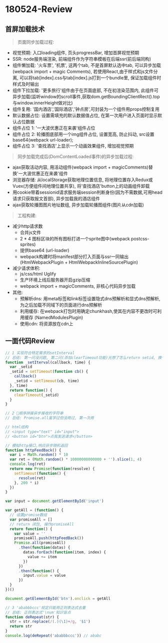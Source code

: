 # 180524-Review

## 首屏加载技术

> 页面同步加载过程: 

  * 视觉预期: 入口loading组件, 页头progressBar, 增加首屏视觉预期
  * SSR: node服务端渲染, 前端组件作为字符串模板在后端ssr(前后端同构)
  * 组件懒加载: '火车票', '机票', 这两个tab, 不是首屏默认选中tab, 可以异步加载(webpack import + magic Comments), 若使用React,由于样式和js文件分离, 可以将tab[index].css与tab[index].js打到一个bundle里, 保证加载组件时样式及时输出
  * 组件下拉加载: '更多旅行'组件由于在页面底部, 不在初渲染范围内, 此组件可异步加载(监听window的scroll事件,获取dom.getBoundingClientRect().top与window.innerHeight做对比)
  * 组件复用: '国内酒店','国际酒店','钟点房',可封装为一个组件用props控制复用
  * 默认数据占位: 设置需填充的默认数据值占位, 在第一次用户进入页面时显示默认占位数据
  * 组件占位 1: '一大波优惠正在来袭'组件占位
  * 组件占位 2: 轮播图底部用一个img组件占位, 设置宽高, 防止抖动, src设置base64(webpack url-loader);
  * 组件占位 3: '查找酒店'上显示一个动画效果组件, 增加视觉预期

> 同步加载完成后(DomContentLoaded事件)的异步加载过程: 

  * ajax获取活动内容, 用活动组件(webpack import + magicComments)替换'一大波优惠正在来袭'组件
  * 浏览器存储: 从localStorage获取地理位置信息, 将地理位置存入Redux或Vuex(方便组件间地理位置共享), 将'查找酒店'button上的动画组件卸载
  * 用cookie带着sessionid请求服务端session判断身份(因为不需数据,可用head请求只获取报文首部), 异步加载我的酒店组件
  * ajax获取轮播图图片地址数组, 异步加载轮播图组件(图片从cdn加载)
  
> 工程构建:

  * 减少http请求数
    * 合并js文件
    * 2 * 4 图标区块的所有图标打进一个sprite图中(webpack postcss-sprites) 
    * 提供base64 (url-loader)
    * webpack构建时将manifest部分打入页面与ssr一同输出 (HtmlWebpackPlugin + HtmlWebpackInlineSourcePlugin)
  * 减少请求体积:
    * js/css/html Uglify
    * 生产环境上线后服务器开启gzip压缩
    * webpack import + magicComments, 非核心代码异步加载
  * 其他:
    * 预解析dns: 用meta标签和link标签设置隐式dns预解析和显式dns预解析, 为之后加载不同域下的页面进行dns预解析
    * 利用缓存: 在webpack打包时用确定chunkhash,使其在内容不更改时可利用缓存 (NamedModulesPlugin)
    * 使用cdn: 将资源放在cdn上
      
## 一面代码Review
    
``` javascript
// 1 实现符合特定需求的setInterval
// 总结: 第一问没问题, 第二问(添加clearTimeout功能)光想了怎么return setid, 换个角度用思考问题, 用闭包解决
function _setIterval(callback, time) {
  var _setid
  _setid = setTimeout(function cb() {
    callback()
    _setid = setTimeout(cb, time)
  }, time)
  return function() {
    clearTimeout(_setid)
  }
}

// 2 顺序拼接异步接收的字符串
// 总结: Promise.all虽学过但没用过, 第一次用

// html结构
// <input type="text" id="input">
// <button id="btn">点我发送请求</button>

// 模拟http接口,响应异步随机返回
function httpFeedBack() {
  var i = Math.random() * 10
  var ret = (Math.random() * 10000000000000 + '').slice(1, 4)
  console.log(ret)
  return new Promise(function(resolve) {
    setTimeout(function() {
      resolve(ret)
    }, 200 * i)
  })
}

var input = document.getElementById('input')

var getAll = (function() {
  // 设置promise数组
  var promiseAll = []
  // return 闭包, 操作promiseAll
  return function() {
    var value = ''
    promiseAll.push(httpFeedBack())
    Promise.all(promiseAll)
      .then(function(datas) {
        datas.forEach(function(item, index) {
          value += item
        })
      })
      .then(function() {
        input.value = value
      })
  }
})()

document.getElementById('btn').onclick = getAll

// 3 'ababbbccc'规定只能用正则表达式去重
// 总结: 正则表达式'\num'知识盲点
function deRepeat(str) {
  str = str.replace(/(.)(\1)+/g, '$1')
  return str
}
console.log(deRepeat('ababbbccc')) // ababc
```
